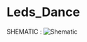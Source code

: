 # Leds_Dance

SHEMATIC :
  ![Shematic](https://user-images.githubusercontent.com/72344723/236700834-89451d78-c951-4641-b1cd-30b1f1b0f810.PNG)
